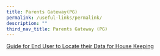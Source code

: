 ```yaml
---
title: Parents Gateway(PG)
permalink: /useful-links/permalink/
description: ""
third_nav_title: Parents Gateway (PG)
---
```

[Guide for End User to Locate their Data for House Keeping](/files/Useful%20Link/Parents%20Gateway/Guide%20for%20End%20User%20to%20Locate%20their%20Data%20for%20House%20Keeping.pdf)